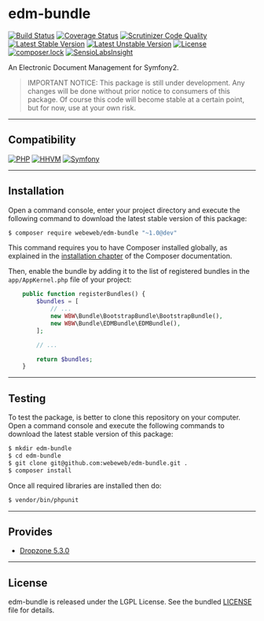 edm-bundle
==========

[![Build Status](https://travis-ci.org/webeweb/edm-bundle.svg?branch=master)](https://travis-ci.org/webeweb/edm-bundle) [![Coverage Status](https://coveralls.io/repos/github/webeweb/edm-bundle/badge.svg?branch=master)](https://coveralls.io/github/webeweb/edm-bundle?branch=master) [![Scrutinizer Code Quality](https://scrutinizer-ci.com/g/webeweb/edm-bundle/badges/quality-score.png?b=master)](https://scrutinizer-ci.com/g/webeweb/edm-bundle/?branch=master) [![Latest Stable Version](https://poser.pugx.org/webeweb/edm-bundle/v/stable)](https://packagist.org/packages/webeweb/edm-bundle) [![Latest Unstable Version](https://poser.pugx.org/webeweb/edm-bundle/v/unstable)](https://packagist.org/packages/webeweb/edm-bundle) [![License](https://poser.pugx.org/webeweb/edm-bundle/license)](https://packagist.org/packages/webeweb/edm-bundle) [![composer.lock](https://poser.pugx.org/webeweb/edm-bundle/composerlock)](https://packagist.org/packages/webeweb/edm-bundle) [![SensioLabsInsight](https://insight.sensiolabs.com/projects/8af834f5-a5d7-47b7-b24a-b42c42e1489e/mini.png)](https://insight.sensiolabs.com/projects/8af834f5-a5d7-47b7-b24a-b42c42e1489e)

An Electronic Document Management for Symfony2.

> IMPORTANT NOTICE: This package is still under development. Any changes will be
> done without prior notice to consumers of this package. Of course this code
> will become stable at a certain point, but for now, use at your own risk.

---

## Compatibility

[![PHP](https://img.shields.io/badge/PHP-%5E5.6%7C%5E7.0-blue.svg)](http://php.net) [![HHVM](https://img.shields.io/badge/HHVM-ready-orange.svg)](https://hhvm.com/) [![Symfony](https://img.shields.io/badge/Symfony-%5E2.8%7C%5E3.0-brightgreen.svg)](https://symfony.com)

---

## Installation

Open a command console, enter your project directory and execute the following
command to download the latest stable version of this package:

```bash
$ composer require webeweb/edm-bundle "~1.0@dev"
```

This command requires you to have Composer installed globally, as explained
in the [installation chapter](https://getcomposer.org/doc/00-intro.md) of the
Composer documentation.

Then, enable the bundle by adding it to the list of registered bundles
in the `app/AppKernel.php` file of your project:

```php
	public function registerBundles() {
		$bundles = [
			// ...
			new WBW\Bundle\BootstrapBundle\BootstrapBundle(),
			new WBW\Bundle\EDMBundle\EDMBundle(),
		];

		// ...

		return $bundles;
    }
```

---

## Testing

To test the package, is better to clone this repository on your computer.
Open a command console and execute the following commands to download the latest
stable version of this package:

```bash
$ mkdir edm-bundle
$ cd edm-bundle
$ git clone git@github.com:webeweb/edm-bundle.git .
$ composer install
```

Once all required libraries are installed then do:

```bash
$ vendor/bin/phpunit
```

---

## Provides

- [Dropzone 5.3.0](http://http://www.dropzonejs.com/)

---

## License

edm-bundle is released under the LGPL License. See the bundled
[LICENSE](LICENSE) file for details.
